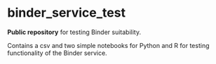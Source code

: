 # binder_service_test
**Public repository** for testing Binder suitability.

Contains a csv and two simple notebooks for Python and R for testing functionality of the Binder service.
